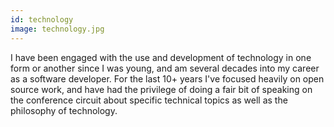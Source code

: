 ```yaml
---
id: technology
image: technology.jpg
---
```


I have been engaged with the use and development of technology in one form or another since I was
young, and am several decades into my career as a software developer. For the last 10+ years I've
focused heavily on open source work, and have had the privilege of doing a fair bit of speaking on
the conference circuit about specific technical topics as well as the philosophy of technology.
